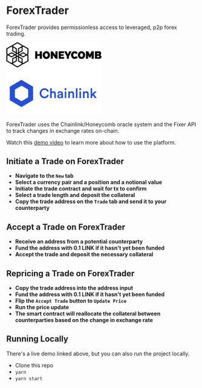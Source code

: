 # ForexTrader

ForexTrader provides permissionless access to leveraged, p2p forex trading.


<img src="./src/assets/honeycombwhite.png" width="50%" margin="20px">
<img src="./src/assets/chainlink.png" width="50%"  margin="20px">



ForexTrader uses the Chainlink/Honeycomb oracle system and the Fixer API to track changes in exchange rates on-chain.

Watch this [demo video](https://www.youtube.com/watch?v=7OARI0ggJVc) to learn more about how to use the platform.

## Initiate a Trade on ForexTrader
* **Navigate to the `New` tab**
* **Select a currency pair and a position and a notional value**
* **Initiate the trade contract and wait for tx to confirm**
* **Select a trade length and deposit the collateral**
* **Copy the trade address on the `Trade` tab and send it to your counterparty**

## Accept a Trade on ForexTrader
* **Receive an address from a potential counterparty**
* **Fund the address with 0.1 LINK if it hasn't yet been funded**
* **Accept the trade and deposit the necessary collateral**

## Repricing a Trade on ForexTrader
* **Copy the trade address into the address input**
* **Fund the address with 0.1 LINK if it hasn't yet been funded**
* **Flip the `Accept Trade` button to `Update Price`**
* **Run the price update**
* **The smart contract will reallocate the collateral between counterparties based on the change in exchange rate**



## Running Locally

There's a live demo linked above, but you can also run the project locally.

* Clone this repo
* `yarn`
* `yarn start`


